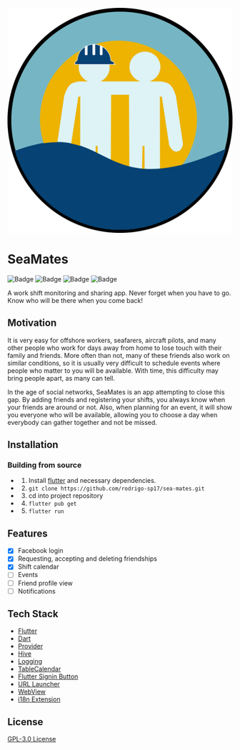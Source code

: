 <p align="center">
<img src="assets/icon.png"/>
</p>

# SeaMates
![Badge](https://img.shields.io/github/license/rodrigo-sp17/sea-mates)
![Badge](https://img.shields.io/github/v/release/rodrigo-sp17/sea-mates)
![Badge](https://img.shields.io/github/last-commit/rodrigo-sp17/sea-mates)
![Badge](https://img.shields.io/github/issues/rodrigo-sp17/sea-mates)

A work shift monitoring and sharing app. Never forget when you have to go. Know who will be there when you come back!

## Motivation

It is very easy for offshore workers, seafarers, aircraft pilots, and many other people who work for days away
from home to lose touch with their family and friends. More often than not, many of these friends also work on similar
conditions, so it is usually very difficult to schedule events where people who matter to you will be available. With
time, this difficulty may bring people apart, as many can tell.

In the age of social networks, SeaMates is an app attempting to close this gap. By adding friends and registering your
shifts, you always know when your friends are around or not. Also, when planning for an event, it will show you everyone
who will be available, allowing you to choose a day when everybody can gather together and not be missed.

## Installation
### Building from source
- 1) Install [flutter](https://flutter.dev/docs/get-started/install) and necessary dependencies.
- 2) `git clone https://github.com/rodrigo-sp17/sea-mates.git`
- 3) cd into project repository
- 4) `flutter pub get`
- 5) `flutter run`

## Features
- [x] Facebook login
- [x] Requesting, accepting and deleting friendships
- [x] Shift calendar
- [ ] Events
- [ ] Friend profile view
- [ ] Notifications

## Tech Stack
- [Flutter](https://flutter.dev/)
- [Dart](https://dart.dev/)
- [Provider](https://pub.dev/packages/provider)
- [Hive](https://pub.dev/packages/hive)
- [Logging](https://pub.dev/packages/logging) 
- [TableCalendar](https://pub.dev/packages/table_calendar)
- [Flutter Signin Button](https://pub.dev/packages/flutter_signin_button)
- [URL Launcher](https://pub.dev/packages/url_launcher)
- [WebView](https://pub.dev/packages/webview_flutter)
- [i18n Extension](https://pub.dev/packages/i18n_extension)

## License
[GPL-3.0 License](https://github.com/rodrigo-sp17/sea-mates/COPYING)
